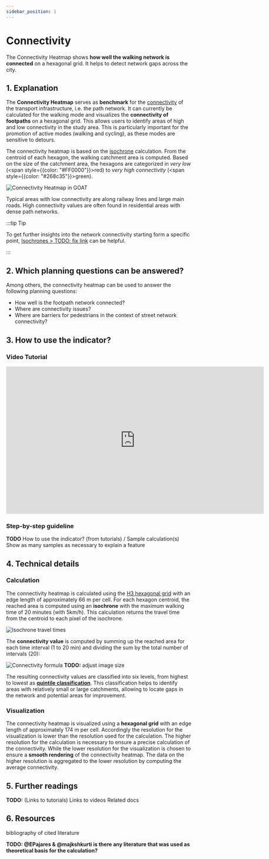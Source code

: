 ```yaml
---
sidebar_position: 1
---
```


# Connectivity

The Connectivity Heatmap shows **how well the walking network is connected** on a hexagonal grid. It helps to detect network gaps across the city. 

## 1. Explanation

The **Connectivity Heatmap** serves as **benchmark** for the [connectivity](../../general/glossary#connectivity "What is Connectivity?") of the transport infrastructure, i.e. the path network. It can currently be calculated for the walking mode and visualizes the **connectivity of footpaths** on a hexagonal grid. This allows users to identify areas of high and low connectivity in the study area. This is particularly important for the promotion of active modes (walking and cycling), as these modes are sensitive to detours.

The connectivity heatmap is based on the [isochrone](/en/docs/isochrone/ "What is an isochrone?") calculation. From the centroid of each hexagon, the walking catchment area is computed. Based on the size of the catchment area, the hexagons are categorized in <i>very low</i> (<span style={{color: "#FF0000"}}>red</span>) to <i>very high connectivity</i> (<span style={{color: "#268c35"}}>green</span>).

![Connectivity Heatmap in GOAT](/img/docs/indicators/connectivity/first_impression_connectivity_en.webp "Connectivity Heatmap in GOAT")

Typical areas with low connectivity are along railway lines and large main roads. High connectivity values are often found in residential areas with dense path networks.

:::tip Tip

To get further insights into the network connectivity starting form a specific point, [Isochrones > TODO: fix link](/indicators/catchments/isochrones/) can be helpful.

:::

## 2. Which planning questions can be answered? 

Among others, the connectivity heatmap can be used to answer the following planning questions:
  - How well is the footpath network connected? 
  - Where are connectivity issues? 
  - Where are barriers for pedestrians in the context of street network connectivity? 


## 3. How to use the indicator?
### Video Tutorial
<iframe class="embed-responsive-item" src="https://player.vimeo.com/video/753850371" frameborder="0" webkitallowfullscreen mozallowfullscreen allowfullscreen data-uk-responsive width="700" height="400"></iframe>

### Step-by-step guideline

**TODO**
How to use the indicator? (from tutorials) / Sample calculation(s)
Show as many samples as necessary to explain a feature

## 4. Technical details

### Calculation

The connectivity heatmap is calculated using the [H3 hexagonal grid](../../general/glossary#h3-grid "Glossary entry on H3 grid") with an edge length of approximately 66 m per cell. For each hexagon centroid, the reached area is computed using an **isochrone** with the maximum walking time of 20 minutes (with 5km/h). This calculation returns the travel time from the centroid to each pixel of the isochrone.

![Isochrone travel times](/img/docs/indicators/connectivity/isochrone_en.webp "Travel time from the centroid to each pixel grid of the isochrone")


The **connectivity value** is computed by summing up the reached area for each time interval (1 to 20 min) and dividing the sum by the total number of intervals (20):

![Connectivity formula](/img/docs/indicators/connectivity/formula_en.webp "Formula to compute the average reached area")
**TODO:** adjust image size

The resulting connectivity values are classified into six levels, from highest to lowest as [**quintile classification**](../../general/glossary#quintile-classification "Quintile Classification"). This classification helps to identify areas with relatively small or large catchments, allowing to locate gaps in the network and potential areas for improvement. 


### Visualization 

The connectivity heatmap is visualized using a **hexagonal grid** with an edge length of approximately 174 m per cell. Accordingly the resolution for the visualization is lower than the resolution used for the calculation. The higher resolution for the calculation is necessary to ensure a precise calculation of the connectivity. While the lower resolution for the visualization is chosen to ensure a **smooth rendering** of the connectivity heatmap. The data on the higher resolution is aggregated to the lower resolution by computing the average connectivity.

## 5. Further readings

**TODO:** 
(Links to tutorials)
Links to videos
Related docs

## 6. Resources

bibliography of cited literature

**TODO: @EPajares & @majkshkurti is there any literature that was used as theoretical basis for the calculation?**

